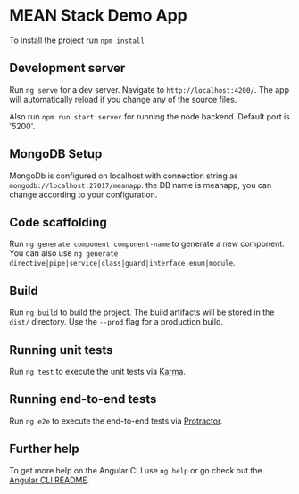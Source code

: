 # MEAN Stack Demo App

To install the project run `npm install`

## Development server

Run `ng serve` for a dev server. Navigate to `http://localhost:4200/`. The app will automatically reload if you change any of the source files.

Also run `npm run start:server` for running the node backend. Default port is '5200'.


## MongoDB Setup

MongoDb is configured on localhost with connection string as `mongodb://localhost:27017/meanapp`.
the DB name is meanapp, you can change according to your configuration.

## Code scaffolding

Run `ng generate component component-name` to generate a new component. You can also use `ng generate directive|pipe|service|class|guard|interface|enum|module`.

## Build

Run `ng build` to build the project. The build artifacts will be stored in the `dist/` directory. Use the `--prod` flag for a production build.

## Running unit tests

Run `ng test` to execute the unit tests via [Karma](https://karma-runner.github.io).

## Running end-to-end tests

Run `ng e2e` to execute the end-to-end tests via [Protractor](http://www.protractortest.org/).

## Further help

To get more help on the Angular CLI use `ng help` or go check out the [Angular CLI README](https://github.com/angular/angular-cli/blob/master/README.md).

